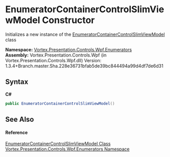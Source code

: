 # EnumeratorContainerControlSlimViewModel Constructor 
 

Initializes a new instance of the <a href="T_Vortex_Presentation_Controls_Wpf_Enumerators_EnumeratorContainerControlSlimViewModel.md">EnumeratorContainerControlSlimViewModel</a> class

**Namespace:**&nbsp;<a href="N_Vortex_Presentation_Controls_Wpf_Enumerators.md">Vortex.Presentation.Controls.Wpf.Enumerators</a><br />**Assembly:**&nbsp;Vortex.Presentation.Controls.Wpf (in Vortex.Presentation.Controls.Wpf.dll) Version: 1.3.4+Branch.master.Sha.228e36731bfab5de39bc844494a99d4df7de6d31

## Syntax

**C#**<br />
``` C#
public EnumeratorContainerControlSlimViewModel()
```


## See Also


#### Reference
<a href="T_Vortex_Presentation_Controls_Wpf_Enumerators_EnumeratorContainerControlSlimViewModel.md">EnumeratorContainerControlSlimViewModel Class</a><br /><a href="N_Vortex_Presentation_Controls_Wpf_Enumerators.md">Vortex.Presentation.Controls.Wpf.Enumerators Namespace</a><br />